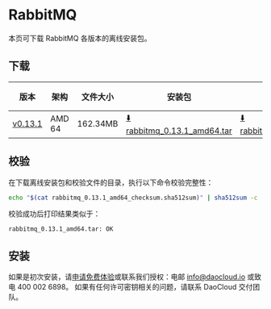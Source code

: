 # RabbitMQ

本页可下载 RabbitMQ 各版本的离线安装包。

## 下载

| 版本                                                         | 架构 | 文件大小 | 安装包                                                                                                                             |  校验文件 | 更新日期       |
|------------------------------------------------------------| ----- |-------- |---------------------------------------------------------------------------------------------------------------------------------| ---------- |------------|
| [v0.13.1](../../../middleware/rabbitmq/release-notes.md) | AMD 64 | 162.34MB | [:arrow_down: rabbitmq_0.13.1_amd64.tar](https://qiniu-download-public.daocloud.io/DaoCloud_Enterprise/rabbitmq_0.13.1_amd64.tar) | [:arrow_down: rabbitmq_0.13.1_amd64_checksum.sha512sum](https://qiniu-download-public.daocloud.io/DaoCloud_Enterprise/rabbitmq_0.13.1_amd64_checksum.sha512sum) | 2023-10-12 |

## 校验

在下载离线安装包和校验文件的目录，执行以下命令校验完整性：

```sh
echo "$(cat rabbitmq_0.13.1_amd64_checksum.sha512sum)" | sha512sum -c
```

校验成功后打印结果类似于：

```none
rabbitmq_0.13.1_amd64.tar: OK
```

## 安装

如果是初次安装，请[申请免费体验](../../../dce/license0.md)或联系我们授权：电邮 info@daocloud.io 或致电 400 002 6898。
如果有任何许可密钥相关的问题，请联系 DaoCloud 交付团队。
